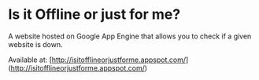 # Is it Offline or just for me?

A website hosted on Google App Engine that allows you to check if a given website is down.

Available at: [http://isitofflineorjustforme.appspot.com/] (http://isitofflineorjustforme.appspot.com/)
